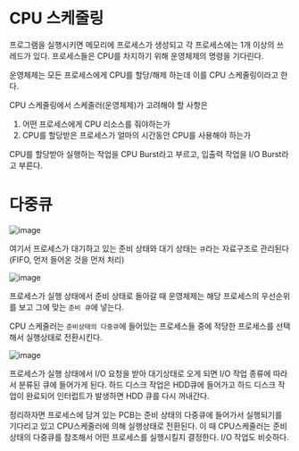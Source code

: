 # CPU 스케줄링
프로그램을 실행시키면 메모리에 프로세스가 생성되고 각 프로세스에는 1개 이상의 쓰레드가 있다. 프로세스들은 CPU를 차지하기 위해 운영체제의 명령을 기다린다.

운영체제는 모든 프로세스에게 CPU를 할당/해제 하는데 이를 CPU 스케줄링이라고 한다.

CPU 스케줄링에서 스케줄러(운영체제)가 고려해야 할 사항은
1. 어떤 프로세스에게 CPU 리소스를 줘야하는가
2. CPU를 할당받은 프로세스가 얼마의 시간동안 CPU를 사용해야 하는가

CPU를 할당받아 실행하는 작업을 CPU Burst라고 부르고, 입출력 작업을 I/O Burst라고 부른다.

# 다중큐
![image](https://github.com/skcy1515/Programming-Study/assets/140364849/bbb570f5-81b7-469d-9b8a-a93ed90491a2)

여기서 프로세스가 대기하고 있는 준비 상태와 대기 상태는 `큐`라는 자료구조로 관리된다 (FIFO, 먼저 들어온 것을 먼저 처리)

![image](https://github.com/skcy1515/Programming-Study/assets/140364849/c010c5dd-ab47-4bdd-ba91-84c16840e2e5)

프로세스가 실행 상태에서 준비 상태로 돌아갈 때 운영체제는 해당 프로세스의 우선순위를 보고 그에 맞는 `준비 큐`에 넣는다. 

CPU 스케줄러는 `준비상태의 다중큐`에 들어있는 프로세스들 중에 적당한 프로세스를 선택해서 실행상태로 전환시킨다.

![image](https://github.com/skcy1515/Programming-Study/assets/140364849/2d7f31c2-1ecf-4a9d-89aa-4d92143329f8)

프로세스가 실행 상태에서 I/O 요청을 받아 대기상태로 오게 되면 I/O 작업 종류에 따라서 분류된 큐에 들어가게 된다. 하드 디스크 작업은 HDD큐에 들어가고 하드 디스크 작업이 완료되어 인터럽트가 발생하면 HDD 큐를 다시 꺼내간다.

정리하자면 프로세스에 담겨 있는 PCB는 준비 상태의 다중큐에 들어가서 실행되기를 기다리고 있고 CPU스케줄러에 의해 실행상태로 전환된다. 이 때 CPU스케줄러는 준비 상태의 다중큐를 참조해서 어떤 프로세스를 실행시킬지 결정한다. I/O 작업도 비슷하다.
